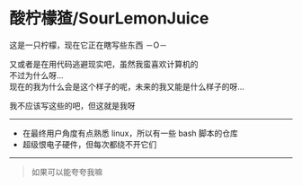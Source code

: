 # 酸柠檬猹/SourLemonJuice

这是一只柠檬，现在它正在瞎写些东西 －O－

又或者是在用代码逃避现实吧，虽然我蛮喜欢计算机的\
不过为什么呀...\
现在的我为什么会是这个样子的呢，未来的我又能是什么样子的呀...

我不应该写这些的吧，但这就是我呀

---

- 在最终用户角度有点熟悉 linux，所以有一些 bash 脚本的仓库
- 超级恨电子硬件，但每次都绕不开它们

---

> 如果可以能夸夸我嘛
